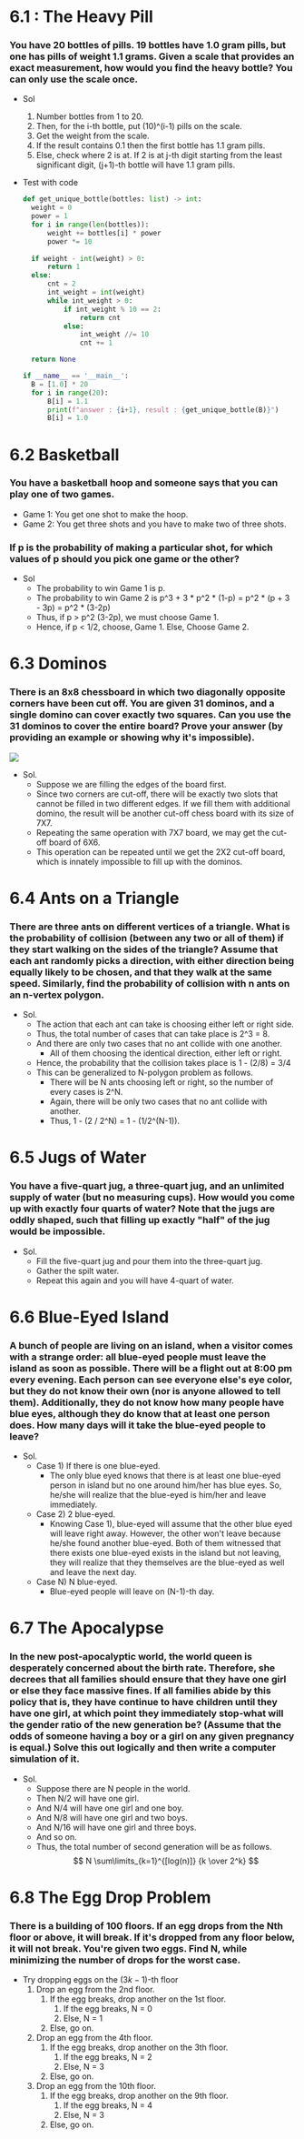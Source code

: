 # 6.1 : The Heavy Pill
### You have 20 bottles of pills. 19 bottles have 1.0 gram pills, but one has pills of weight 1.1 grams. Given a scale that provides an exact measurement, how would you find the heavy bottle? You can only use the scale once. 

* Sol
  1. Number bottles from 1 to 20.
  2. Then, for the i-th bottle, put (10)^(i-1) pills on the scale.
  3. Get the weight from the scale.
  4. If the result contains 0.1 then the first bottle has 1.1 gram pills.
  5. Else, check where 2 is at. If 2 is at j-th digit starting from the least significant digit, (j+1)-th bottle will have 1.1 gram pills.

* Test with code
  ```python
  def get_unique_bottle(bottles: list) -> int:
    weight = 0
    power = 1
    for i in range(len(bottles)):
        weight += bottles[i] * power
        power *= 10
    
    if weight - int(weight) > 0:
        return 1
    else:
        cnt = 2
        int_weight = int(weight)
        while int_weight > 0:
            if int_weight % 10 == 2:
                return cnt
            else:
                int_weight //= 10
                cnt += 1

    return None

  if __name__ == '__main__':
    B = [1.0] * 20
    for i in range(20):
        B[i] = 1.1
        print(f"answer : {i+1}, result : {get_unique_bottle(B)}")
        B[i] = 1.0
  ```

# 6.2 Basketball
### You have a basketball hoop and someone says that you can play one of two games. 
* Game 1: You get one shot to make the hoop. 
* Game 2: You get three shots and you have to make two of three shots. 
### If p is the probability of making a particular shot, for which values of p should you pick one game or the other?

* Sol
  * The probability to win Game 1 is p.
  * The probability to win Game 2 is p^3 + 3 * p^2 * (1-p) = p^2 * (p + 3 - 3p) = p^2 * (3-2p)
  * Thus, if p > p^2 (3-2p), we must choose Game 1.
  * Hence, if p < 1/2, choose, Game 1. Else, Choose Game 2.


# 6.3 Dominos
### There is an 8x8 chessboard in which two diagonally opposite corners have been cut off. You are given 31 dominos, and a single domino can cover exactly two squares. Can you use the 31 dominos to cover the entire board? Prove your answer (by providing an example or showing why it's impossible). 

![](https://github.com/JoonHyeok-hozy-Kim/algorithm_study/blob/main/Cracking/2024_internship_prep/ch06/interview_questions/03.png)

* Sol.
  * Suppose we are filling the edges of the board first.
  * Since two corners are cut-off, there will be exactly two slots that cannot be filled in two different edges. If we fill them with additional domino, the result will be another cut-off chess board with its size of 7X7.
  * Repeating the same operation with 7X7 board, we may get the cut-off board of 6X6.
  * This operation can be repeated until we get the 2X2 cut-off board, which is innately impossible to fill up with the dominos.


# 6.4 Ants on a Triangle
### There are three ants on different vertices of a triangle. What is the probability of collision (between any two or all of them) if they start walking on the sides of the triangle? Assume that each ant randomly picks a direction, with either direction being equally likely to be chosen, and that they walk at the same speed. Similarly, find the probability of collision with n ants on an n-vertex polygon. 

* Sol.
  * The action that each ant can take is choosing either left or right side.
  * Thus, the total number of cases that can take place is 2^3 = 8.
  * And there are only two cases that no ant collide with one another.
    * All of them choosing the identical direction, either left or right.
  * Hence, the probability that the collision takes place is 1 - (2/8) = 3/4
  * This can be generalized to N-polygon problem as follows.
    * There will be N ants choosing left or right, so the number of every cases is 2^N.
    * Again, there will be only two cases that no ant collide with another.
    * Thus, 1 - (2 / 2^N) = 1 - (1/2^(N-1)).


# 6.5 Jugs of Water
### You have a five-quart jug, a three-quart jug, and an unlimited supply of water (but no measuring cups). How would you come up with exactly four quarts of water? Note that the jugs are oddly shaped, such that filling up exactly "half" of the jug would be impossible. 

* Sol.
  * Fill the five-quart jug and pour them into the three-quart jug.
  * Gather the spilt water.
  * Repeat this again and you will have 4-quart of water.


# 6.6 Blue-Eyed Island
### A bunch of people are living on an island, when a visitor comes with a strange order: all blue-eyed people must leave the island as soon as possible. There will be a flight out at 8:00 pm every evening. Each person can see everyone else's eye color, but they do not know their own (nor is anyone allowed to tell them). Additionally, they do not know how many people have blue eyes, although they do know that at least one person does. How many days will it take the blue-eyed people to leave?

* Sol.
  * Case 1) If there is one blue-eyed.
    * The only blue eyed knows that there is at least one blue-eyed person in island but no one around him/her has blue eyes. So, he/she will realize that the blue-eyed is him/her and leave immediately.
  * Case 2) 2 blue-eyed.
    * Knowing Case 1), blue-eyed will assume that the other blue eyed will leave right away. However, the other won't leave because he/she found another blue-eyed. Both of them witnessed that there exists one blue-eyed exists in the island but not leaving, they will realize that they themselves are the blue-eyed as well and leave the next day.
  * Case N) N blue-eyed.
    * Blue-eyed people will leave on (N-1)-th day.


# 6.7 The Apocalypse
### In the new post-apocalyptic world, the world queen is desperately concerned about the birth rate. Therefore, she decrees that all families should ensure that they have one girl or else they face massive fines. If all families abide by this policy that is, they have continue to have children until they have one girl, at which point they immediately stop-what will the gender ratio of the new generation be? (Assume that the odds of someone having a boy or a girl on any given pregnancy is equal.) Solve this out logically and then write a computer simulation of it.

* Sol.
  * Suppose there are N people in the world.
  * Then N/2 will have one girl.
  * And N/4 will have one girl and one boy.
  * And N/8 will have one girl and two boys.
  * And N/16 will have one girl and three boys.
  * And so on.
  * Thus, the total number of second generation will be as follows.
    $$ N \sum\limits_{k=1}^{[log(n)]} {k \over 2^k} $$


# 6.8 The Egg Drop Problem
### There is a building of 100 floors. If an egg drops from the Nth floor or above, it will break. If it's dropped from any floor below, it will not break. You're given two eggs. Find N, while minimizing the number of drops for the worst case. 

* Try dropping eggs on the $(3k-1)$-th floor
  1. Drop an egg from the 2nd floor.
     1. If the egg breaks, drop another on the 1st floor.
        1. If the egg breaks, N = 0
        2. Else, N = 1
     2. Else, go on.
  2. Drop an egg from the 4th floor.
     1. If the egg breaks, drop another on the 3th floor.
        1. If the egg breaks, N = 2
        2. Else, N = 3
     2. Else, go on.
  3. Drop an egg from the 10th floor.
     1. If the egg breaks, drop another on the 9th floor.
        1. If the egg breaks, N = 4
        2. Else, N = 3
     2. Else, go on.